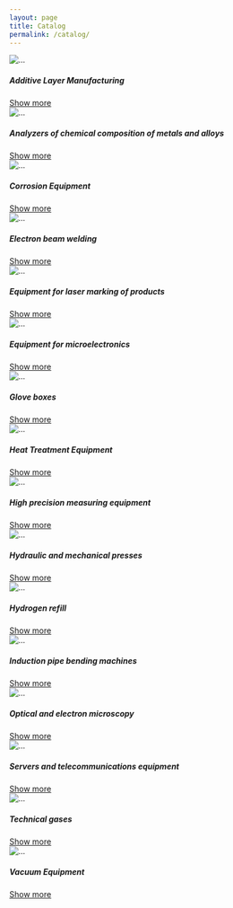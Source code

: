```yaml
---
layout: page
title: Catalog
permalink: /catalog/
---
```


<div class="row">
    <div class="col col-12 col-md-6 col-lg-4 mt-4">
        <div class="card">
            <img src="{{ site.baseurl }}/images/sadkljfhlkfhsihfjkasdfkasdjdf.jpg" class="card-img-top" alt="...">
            <div class="card-body">
              <h5 class="card-title">Additive Layer Manufacturing</h5>
              <a href="{{ site.baseurl }}/alm/" class="btn btn-dark">Show more</a>
            </div>
        </div>
    </div>
    <div class="col col-12 col-md-6 col-lg-4 mt-4">
        <div class="card">
            <img src="{{ site.baseurl }}/images/EE1wFcJY4KTumxLKciVc5HeNK0ma4f-metaMzg0MThhZTI4NGIyYjU0NTdjOTgzNjhjYTBmMzMxNDUuanBn-.jpg" class="card-img-top" alt="...">
            <div class="card-body">
              <h5 class="card-title">Analyzers of chemical composition of metals and alloys</h5>
              <a href="{{ site.baseurl }}/accma/" class="btn btn-dark">Show more</a>
            </div>
        </div>
    </div>
    <div class="col col-12 col-md-6 col-lg-4 mt-4">
        <div class="card">
            <img src="{{ site.baseurl }}/images/s0h7VBjgPzKssck64aUKIR5mZcD85y-metaMmUyYTAyZGI5OThmMjg4YzFmYzM1YTJkMWI3YWUwZTAuanBn-.jpg" class="card-img-top" alt="...">
            <div class="card-body">
              <h5 class="card-title">Corrosion Equipment</h5>
              <a href="{{ site.baseurl }}/corr-eq/" class="btn btn-dark">Show more</a>
            </div>
        </div>
    </div>
    <div class="col col-12 col-md-6 col-lg-4 mt-4">
        <div class="card">
            <img src="{{ site.baseurl }}/images/o3sOHP0S9GalugwkAMHenCYDHrtc35-metaY2ZmNTViNzYzN2Y0ZmY2YWIxYjJlNWU1MmMzZGI2NzUuanBn-.jpg" class="card-img-top" alt="...">
            <div class="card-body">
              <h5 class="card-title">Electron beam welding</h5>
              <a href="{{ site.baseurl }}/ebw/" class="btn btn-dark">Show more</a>
            </div>
        </div>
    </div>
    <div class="col col-12 col-md-6 col-lg-4 mt-4">
        <div class="card">
            <img src="{{ site.baseurl }}/images/4ICj8y1vgHA5Gp11aqwbM62iuITsih-metabW9iaWwtbGFzZXItbWFya2luZy1zeXN0ZW0tMS5qcGc=-.jpg" class="card-img-top" alt="...">
            <div class="card-body">
              <h5 class="card-title">Equipment for laser marking of products</h5>
              <a href="{{ site.baseurl }}/elmp/" class="btn btn-dark">Show more</a>
            </div>
        </div>
    </div>
    <div class="col col-12 col-md-6 col-lg-4 mt-4">
        <div class="card">
            <img src="{{ site.baseurl }}/images/Or7G4i3SWmtm9WivVVARZJz94F82Md-metaMjZmNWJhMzVjNjAyYjFkZGQ2ODYzOGU5NDkyNjg1OWMuanBn-.jpg" class="card-img-top" alt="...">
            <div class="card-body">
              <h5 class="card-title">Equipment for microelectronics</h5>
              <a href="{{ site.baseurl }}/efm/" class="btn btn-dark">Show more</a>
            </div>
        </div>
    </div>
    <div class="col col-12 col-md-6 col-lg-4 mt-4">
        <div class="card">
            <img src="{{ site.baseurl }}/images/jtMXVtgutQhavfsEpYrGqABkTzOeKP-metaNmQ4MWVjNTYzMTI0OTRjNDdkNWI1NmY2NWI2MDM1YTAuanBn-.jpg" class="card-img-top" alt="...">
            <div class="card-body">
              <h5 class="card-title">Glove boxes</h5>
              <a href="{{ site.baseurl }}/gb/" class="btn btn-dark">Show more</a>
            </div>
        </div>
    </div>
    <div class="col col-12 col-md-6 col-lg-4 mt-4">
        <div class="card">
            <img src="{{ site.baseurl }}/images/k8m6MbRCJ5Z4mnqTCZdh2RY4yTLHgn-metaZWVkNmFhODU2MjA5MDE0ODJjYTYxMzYyOTE1ODAyNTYuanBn-.jpg" class="card-img-top" alt="...">
            <div class="card-body">
              <h5 class="card-title">Heat Treatment Equipment</h5>
              <a href="{{ site.baseurl }}/hte/" class="btn btn-dark">Show more</a>
            </div>
        </div>
    </div>
    <div class="col col-12 col-md-6 col-lg-4 mt-4">
        <div class="card">
            <img src="{{ site.baseurl }}/images/42xNsW6Y4yB2s8SOuPxIDRIGcRZGX6-metaZTQ1YzY5OTRjZDY0YzhmNzlhMjA3MTk2YjdmNWMzMTgucG5n-.png" class="card-img-top" alt="...">
            <div class="card-body">
              <h5 class="card-title">High precision measuring equipment</h5>
              <a href="{{ site.baseurl }}/hpme/" class="btn btn-dark">Show more</a>
            </div>
        </div>
    </div>
    <div class="col col-12 col-md-6 col-lg-4 mt-4">
        <div class="card">
            <img src="{{ site.baseurl }}/images/aHca3k3zYJ2GgZmnha7bdyIYf1P0uk-metaNzNiNjUzZWZlYmUwMTdjNjUxYjVmZjBkMmU2NWQxMDguanBn-.jpg" class="card-img-top" alt="...">
            <div class="card-body">
              <h5 class="card-title">Hydraulic and mechanical presses</h5>
              <a href="{{ site.baseurl }}/hamp/" class="btn btn-dark">Show more</a>
            </div>
        </div>
    </div>
    <div class="col col-12 col-md-6 col-lg-4 mt-4">
        <div class="card">
            <img src="{{ site.baseurl }}/images/K9uoLlORZYxpCcGs5Ax5aNhjaCGMYw-metaNzI5MjE2Y2QyOWYxMjAwYTBiZTQ0YmUyY2FmNDkyODMucG5n-.png" class="card-img-top" alt="...">
            <div class="card-body">
              <h5 class="card-title">Hydrogen refill</h5>
              <a href="{{ site.baseurl }}/hydro-ref/" class="btn btn-dark">Show more</a>
            </div>
        </div>
    </div>
    <div class="col col-12 col-md-6 col-lg-4 mt-4">
        <div class="card">
            <img src="{{ site.baseurl }}/images/dqOWlRKbHYfs7h2VBweGRNs93QctbI-metaMDNiMDFmMzFhZjFkNGM3NDMwNzRlZDBmMzA2MGQxODAucG5n-.png" class="card-img-top" alt="...">
            <div class="card-body">
              <h5 class="card-title">Induction pipe bending machines</h5>
              <a href="{{ site.baseurl }}/ipbm/" class="btn btn-dark">Show more</a>
            </div>
        </div>
    </div>
    <div class="col col-12 col-md-6 col-lg-4 mt-4">
        <div class="card">
            <img src="{{ site.baseurl }}/images/S5GpVKocOWpw7WFhtiDz7H8VdnkgRz-metaNjdlOTcxNTA5NjY3OWRjNDRhMjI2YmQ2YTU1NTM4MjYucG5n-.png" class="card-img-top" alt="...">
            <div class="card-body">
              <h5 class="card-title">Optical and electron microscopy</h5>
              <a href="{{ site.baseurl }}/oem/" class="btn btn-dark">Show more</a>
            </div>
        </div>
    </div>
    <div class="col col-12 col-md-6 col-lg-4 mt-4">
        <div class="card">
            <img src="{{ site.baseurl }}/images/Z4HGP6PGjfpvWX3qH2Zzv00rM0bP5Y-meta0LfQsNCz0YDRg9C20LXQvdC90L7QtS5qcGc=-.jpg" class="card-img-top" alt="...">
            <div class="card-body">
              <h5 class="card-title">Servers and telecommunications equipment</h5>
              <a href="{{ site.baseurl }}/ste/" class="btn btn-dark">Show more</a>
            </div>
        </div>
    </div>
    <div class="col col-12 col-md-6 col-lg-4 mt-4">
        <div class="card">
            <img src="{{ site.baseurl }}/images/mhAPsClQdl9QzycOfFEwhSCTOI5OMD-metaYTIzYzFiMDVjYjRjMjI2MWVhNjJlZjFhZWY1N2I5ZmEucG5n-.png" class="card-img-top" alt="...">
            <div class="card-body">
              <h5 class="card-title">Technical gases</h5>
              <a href="{{ site.baseurl }}/gases/" class="btn btn-dark">Show more</a>
            </div>
        </div>
    </div>
    <div class="col col-12 col-md-6 col-lg-4 mt-4">
        <div class="card">
            <img src="{{ site.baseurl }}/images/7F9urvb4b2shytXoLbHlvWE35iq1aG-metaNDAwYjliYzM5YjNhNTg5NzBjYWExYTliNGU0YzZhMWEucG5n-.png" class="card-img-top" alt="...">
            <div class="card-body">
              <h5 class="card-title">Vacuum Equipment</h5>
              <a href="{{ site.baseurl }}/v-eq/" class="btn btn-dark">Show more</a>
            </div>
        </div>
    </div>
</div>
